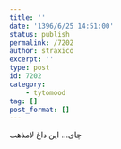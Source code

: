 ```yaml
---
title: ''
date: '1396/6/25 14:51:00'
status: publish
permalink: /7202
author: straxico
excerpt: ''
type: post
id: 7202
category:
    - tytomood
tag: []
post_format: []
---
```

چای… این داغ لامذهب